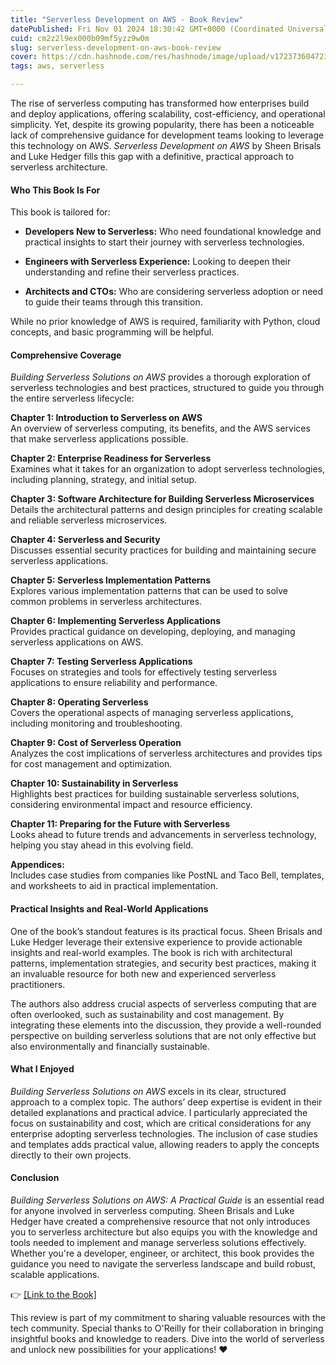 ```yaml
---
title: "Serverless Development on AWS - Book Review"
datePublished: Fri Nov 01 2024 18:30:42 GMT+0000 (Coordinated Universal Time)
cuid: cm2z2l9ex000b09mf5yzz9w0m
slug: serverless-development-on-aws-book-review
cover: https://cdn.hashnode.com/res/hashnode/image/upload/v1723736047238/7a95ada3-d5c6-4d52-8ef5-78080bef3abe.png
tags: aws, serverless

---
```


The rise of serverless computing has transformed how enterprises build and deploy applications, offering scalability, cost-efficiency, and operational simplicity. Yet, despite its growing popularity, there has been a noticeable lack of comprehensive guidance for development teams looking to leverage this technology on AWS. *Serverless Development on AWS* by Sheen Brisals and Luke Hedger fills this gap with a definitive, practical approach to serverless architecture.

#### Who This Book Is For

This book is tailored for:

* **Developers New to Serverless:** Who need foundational knowledge and practical insights to start their journey with serverless technologies.
    
* **Engineers with Serverless Experience:** Looking to deepen their understanding and refine their serverless practices.
    
* **Architects and CTOs:** Who are considering serverless adoption or need to guide their teams through this transition.
    

While no prior knowledge of AWS is required, familiarity with Python, cloud concepts, and basic programming will be helpful.

#### Comprehensive Coverage

*Building Serverless Solutions on AWS* provides a thorough exploration of serverless technologies and best practices, structured to guide you through the entire serverless lifecycle:

**Chapter 1: Introduction to Serverless on AWS**  
An overview of serverless computing, its benefits, and the AWS services that make serverless applications possible.

**Chapter 2: Enterprise Readiness for Serverless**  
Examines what it takes for an organization to adopt serverless technologies, including planning, strategy, and initial setup.

**Chapter 3: Software Architecture for Building Serverless Microservices**  
Details the architectural patterns and design principles for creating scalable and reliable serverless microservices.

**Chapter 4: Serverless and Security**  
Discusses essential security practices for building and maintaining secure serverless applications.

**Chapter 5: Serverless Implementation Patterns**  
Explores various implementation patterns that can be used to solve common problems in serverless architectures.

**Chapter 6: Implementing Serverless Applications**  
Provides practical guidance on developing, deploying, and managing serverless applications on AWS.

**Chapter 7: Testing Serverless Applications**  
Focuses on strategies and tools for effectively testing serverless applications to ensure reliability and performance.

**Chapter 8: Operating Serverless**  
Covers the operational aspects of managing serverless applications, including monitoring and troubleshooting.

**Chapter 9: Cost of Serverless Operation**  
Analyzes the cost implications of serverless architectures and provides tips for cost management and optimization.

**Chapter 10: Sustainability in Serverless**  
Highlights best practices for building sustainable serverless solutions, considering environmental impact and resource efficiency.

**Chapter 11: Preparing for the Future with Serverless**  
Looks ahead to future trends and advancements in serverless technology, helping you stay ahead in this evolving field.

**Appendices:**  
Includes case studies from companies like PostNL and Taco Bell, templates, and worksheets to aid in practical implementation.

#### Practical Insights and Real-World Applications

One of the book’s standout features is its practical focus. Sheen Brisals and Luke Hedger leverage their extensive experience to provide actionable insights and real-world examples. The book is rich with architectural patterns, implementation strategies, and security best practices, making it an invaluable resource for both new and experienced serverless practitioners.

The authors also address crucial aspects of serverless computing that are often overlooked, such as sustainability and cost management. By integrating these elements into the discussion, they provide a well-rounded perspective on building serverless solutions that are not only effective but also environmentally and financially sustainable.

#### What I Enjoyed

*Building Serverless Solutions on AWS* excels in its clear, structured approach to a complex topic. The authors’ deep expertise is evident in their detailed explanations and practical advice. I particularly appreciated the focus on sustainability and cost, which are critical considerations for any enterprise adopting serverless technologies. The inclusion of case studies and templates adds practical value, allowing readers to apply the concepts directly to their own projects.

#### Conclusion

*Building Serverless Solutions on AWS: A Practical Guide* is an essential read for anyone involved in serverless computing. Sheen Brisals and Luke Hedger have created a comprehensive resource that not only introduces you to serverless architecture but also equips you with the knowledge and tools needed to implement and manage serverless solutions effectively. Whether you're a developer, engineer, or architect, this book provides the guidance you need to navigate the serverless landscape and build robust, scalable applications.

👉 [\[Link to the Book\]](https://learning.oreilly.com/library/view/serverless-development-on/9781098141929/)

This review is part of my commitment to sharing valuable resources with the tech community. Special thanks to O'Reilly for their collaboration in bringing insightful books and knowledge to readers. Dive into the world of serverless and unlock new possibilities for your applications! ❤️